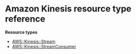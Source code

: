 # Amazon Kinesis resource type reference<a name="AWS_Kinesis"></a>

**Resource types**
+ [AWS::Kinesis::Stream](aws-resource-kinesis-stream.md)
+ [AWS::Kinesis::StreamConsumer](aws-resource-kinesis-streamconsumer.md)